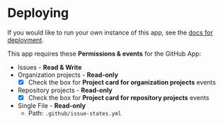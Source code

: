 # Deploying

If you would like to run your own instance of this app, see the
[docs for deployment](https://probot.github.io/docs/deployment/).

This app requires these **Permissions & events** for the GitHub App:

- Issues - **Read & Write**
- Organization projects - **Read-only**
  - [x] Check the box for **Project card for organization projects** events
- Repository projects - **Read-only**
  - [x] Check the box for **Project card for repository projects** events
- Single File - **Read-only**
  - Path: `.github/issue-states.yml`

